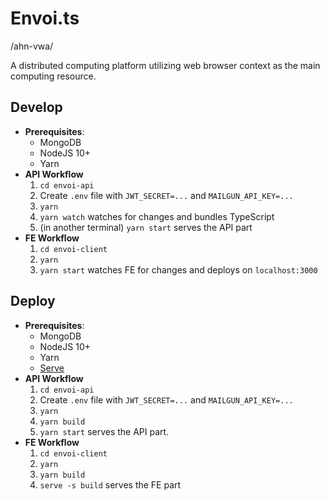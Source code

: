 # Envoi.ts

/ahn-vwa/

A distributed computing platform utilizing web browser context as the main computing resource.

## Develop

- **Prerequisites**:
  - MongoDB
  - NodeJS 10+
  - Yarn
- **API Workflow**
  1. `cd envoi-api`
  2. Create `.env` file with `JWT_SECRET=...` and `MAILGUN_API_KEY=...`
  3. `yarn`
  4. `yarn watch` watches for changes and bundles TypeScript
  5. (in another terminal) `yarn start` serves the API part
- **FE Workflow**
  1. `cd envoi-client`
  2. `yarn`
  3. `yarn start` watches FE for changes and deploys on `localhost:3000`

## Deploy

- **Prerequisites**:
  - MongoDB
  - NodeJS 10+
  - Yarn
  - [Serve](https://www.npmjs.com/package/serve)
- **API Workflow**
  1. `cd envoi-api`
  2. Create `.env` file with `JWT_SECRET=...` and `MAILGUN_API_KEY=...`
  3. `yarn`
  4. `yarn build`
  5. `yarn start` serves the API part.
- **FE Workflow**
  1. `cd envoi-client`
  2. `yarn`
  3. `yarn build`
  4. `serve -s build` serves the FE part